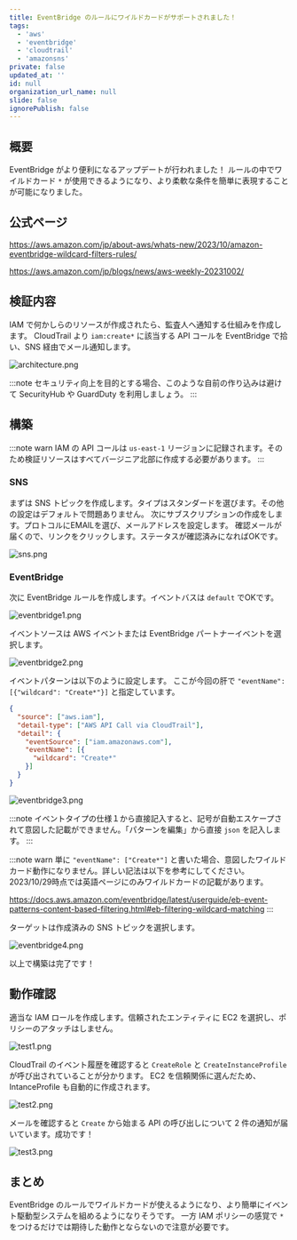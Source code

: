 ```yaml
---
title: EventBridge のルールにワイルドカードがサポートされました！
tags:
  - 'aws'
  - 'eventbridge'
  - 'cloudtrail'
  - 'amazonsns'
private: false
updated_at: ''
id: null
organization_url_name: null
slide: false
ignorePublish: false
---
```


## 概要

EventBridge がより便利になるアップデートが行われました！
ルールの中でワイルドカード `*` が使用できるようになり、より柔軟な条件を簡単に表現することが可能になりました。

## 公式ページ

https://aws.amazon.com/jp/about-aws/whats-new/2023/10/amazon-eventbridge-wildcard-filters-rules/

https://aws.amazon.com/jp/blogs/news/aws-weekly-20231002/

## 検証内容

IAM で何かしらのリソースが作成されたら、監査人へ通知する仕組みを作成します。
CloudTrail より `iam:create*` に該当する API コールを EventBridge で拾い、SNS 経由でメール通知します。

![architecture.png](https://qiita-image-store.s3.ap-northeast-1.amazonaws.com/0/3852183/ceb33d00-4cf5-2dd1-a86f-d1eb8ae0230b.png)

:::note
セキュリティ向上を目的とする場合、このような自前の作り込みは避けて SecurityHub や GuardDuty を利用しましょう。
:::

## 構築

:::note warn
IAM の API コールは `us-east-1` リージョンに記録されます。そのため検証リソースはすべてバージニア北部に作成する必要があります。
:::

### SNS

まずは SNS トピックを作成します。タイプはスタンダードを選びます。その他の設定はデフォルトで問題ありません。
次にサブスクリプションの作成をします。プロトコルにEMAILを選び、メールアドレスを設定します。
確認メールが届くので、リンクをクリックします。ステータスが確認済みになればOKです。

![sns.png](https://qiita-image-store.s3.ap-northeast-1.amazonaws.com/0/3852183/3a9622e3-807e-b52d-725b-f7207166bad9.png)

### EventBridge

次に EventBridge ルールを作成します。イベントバスは `default` でOKです。

![eventbridge1.png](https://qiita-image-store.s3.ap-northeast-1.amazonaws.com/0/3852183/07cbd97f-5b15-66c9-9775-8db2ff9375fb.png)

イベントソースは AWS イベントまたは EventBridge パートナーイベントを選択します。

![eventbridge2.png](https://qiita-image-store.s3.ap-northeast-1.amazonaws.com/0/3852183/e3321df0-affb-4f5b-937b-47adcc5891c5.png)

イベントパターンは以下のように設定します。
ここが今回の肝で `"eventName": [{"wildcard": "Create*"}]` と指定しています。

```json
{
  "source": ["aws.iam"],
  "detail-type": ["AWS API Call via CloudTrail"],
  "detail": {
    "eventSource": ["iam.amazonaws.com"],
    "eventName": [{
      "wildcard": "Create*"
    }]
  }
}
```

![eventbridge3.png](https://qiita-image-store.s3.ap-northeast-1.amazonaws.com/0/3852183/b4f962a6-d61d-963e-8084-a3717508139b.png)

:::note
イベントタイプの仕様１から直接記入すると、記号が自動エスケープされて意図した記載ができません。「パターンを編集」から直接 `json` を記入します。
:::

:::note warn
単に `"eventName": ["Create*"]` と書いた場合、意図したワイルドカード動作になりません。詳しい記法は以下を参考にしてください。2023/10/29時点では英語ページにのみワイルドカードの記載があります。

https://docs.aws.amazon.com/eventbridge/latest/userguide/eb-event-patterns-content-based-filtering.html#eb-filtering-wildcard-matching
:::

ターゲットは作成済みの SNS トピックを選択します。

![eventbridge4.png](https://qiita-image-store.s3.ap-northeast-1.amazonaws.com/0/3852183/8ba31248-fe04-ef0e-9149-c793ee571339.png)

以上で構築は完了です！

## 動作確認

適当な IAM ロールを作成します。信頼されたエンティティに EC2 を選択し、ポリシーのアタッチはしません。

![test1.png](https://qiita-image-store.s3.ap-northeast-1.amazonaws.com/0/3852183/e547dbda-9045-a356-ab28-b7dcf0cb0437.png)

CloudTrail のイベント履歴を確認すると `CreateRole` と `CreateInstanceProfile` が呼び出されていることが分かります。
EC2 を信頼関係に選んだため、IntanceProfile も自動的に作成されます。

![test2.png](https://qiita-image-store.s3.ap-northeast-1.amazonaws.com/0/3852183/dd441f5a-6578-e9ed-12f3-1c56662bc784.png)

メールを確認すると `Create` から始まる API の呼び出しについて 2 件の通知が届いています。成功です！

![test3.png](https://qiita-image-store.s3.ap-northeast-1.amazonaws.com/0/3852183/6ca2f9ba-5c14-e447-e1c6-e39f9f07084c.png)

## まとめ

EventBridge のルールでワイルドカードが使えるようになり、より簡単にイベント駆動型システムを組めるようになりそうです。
一方 IAM ポリシーの感覚で `*` をつけるだけでは期待した動作とならないので注意が必要です。
